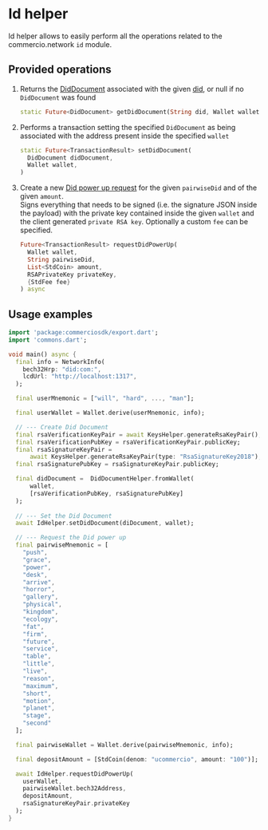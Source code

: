 # Id helper

Id helper allows to easily perform all the operations related to the commercio.network `id` module.

## Provided operations

1. Returns the [DidDocument](../glossary.md) associated with the given [did](../glossary.md), or null if no `DidDocument` was found

   ```dart
   static Future<DidDocument> getDidDocument(String did, Wallet wallet) async
   ```

2. Performs a transaction setting the specified `DidDocument` as being associated with the address present inside the specified `wallet`

   ```dart
   static Future<TransactionResult> setDidDocument(
     DidDocument didDocument,
     Wallet wallet,
   )
   ```

3. Create a new [Did power up request](../glossary.md) for the given `pairwiseDid` and of the given `amount`.  
Signs everything that needs to be signed (i.e. the signature JSON inside the payload) with the private key contained inside the given `wallet` and the client generated `private RSA key`.
Optionally a custom `fee` can be specified.

   ```dart
   Future<TransactionResult> requestDidPowerUp(
     Wallet wallet,
     String pairwiseDid,
     List<StdCoin> amount,
     RSAPrivateKey privateKey,
     {StdFee fee}
   ) async
   ```

## Usage examples

```dart
import 'package:commerciosdk/export.dart';
import 'commons.dart';

void main() async {
  final info = NetworkInfo(
    bech32Hrp: "did:com:",
    lcdUrl: "http://localhost:1317",
  );

  final userMnemonic = ["will", "hard", ..., "man"];

  final userWallet = Wallet.derive(userMnemonic, info);

  // --- Create Did Document
  final rsaVerificationKeyPair = await KeysHelper.generateRsaKeyPair();
  final rsaVerificationPubKey = rsaVerificationKeyPair.publicKey;
  final rsaSignatureKeyPair =
      await KeysHelper.generateRsaKeyPair(type: "RsaSignatureKey2018");
  final rsaSignaturePubKey = rsaSignatureKeyPair.publicKey;

  final didDocument =  DidDocumentHelper.fromWallet(
      wallet,
      [rsaVerificationPubKey, rsaSignaturePubKey]
  );
  
  // --- Set the Did Document
  await IdHelper.setDidDocument(diDocument, wallet);

  // --- Request the Did power up
  final pairwiseMnemonic = [
    "push",
    "grace",
    "power",
    "desk",
    "arrive",
    "horror",
    "gallery",
    "physical",
    "kingdom",
    "ecology",
    "fat",
    "firm",
    "future",
    "service",
    "table",
    "little",
    "live",
    "reason",
    "maximum",
    "short",
    "motion",
    "planet",
    "stage",
    "second"
  ];

  final pairwiseWallet = Wallet.derive(pairwiseMnemonic, info);

  final depositAmount = [StdCoin(denom: "ucommercio", amount: "100")];

  await IdHelper.requestDidPowerUp(
    userWallet,
    pairwiseWallet.bech32Address,
    depositAmount,
    rsaSignatureKeyPair.privateKey
  );
}
```
